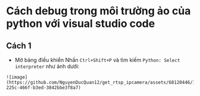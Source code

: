 # Cách debug trong môi trường ảo của python với visual studio code
## Cách 1
* Mở bảng điều khiển
Nhấn `Ctrl+Shift+P` và tìm kiếm `Python: Select interpreter` như ảnh dưới:
```
![image](https://github.com/NguyenDucQuan12/get_rtsp_ipcamera/assets/68120446/11d7677f-225c-466f-b3ed-3842bbe3f8a7)
```

